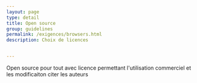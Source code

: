 ```yaml
---
layout: page
type: detail
title: Open source
group: guidelines
permalink: /exigences/browsers.html
description: Choix de licences


---
```


Open source pour tout avec licence permettant l'utilisation commerciel et les modificaiton
citer les auteurs
